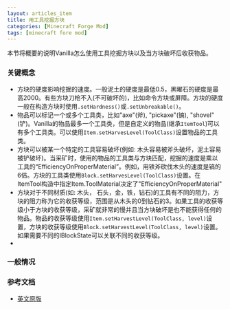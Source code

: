 ```yaml
---
layout: articles_item
title: 用工具挖掘方块
categories: [Minecraft Forge Mod]
tags: [minecraft fore mod]
---
```


本节将概要的说明Vanilla怎么使用工具挖掘方块以及当方块破坏后收获物品。

### 关键概念

* 方块的硬度影响挖掘的速度。一般泥土的硬度是最低0.5，黑曜石的硬度是最高2000。有些方块刀枪不入(不可破坏的)，比如命令方块或屏障。方块的硬度一般在构造方块时使用`.setHardness()`或`.setUnbreakable()`。
* 物品可以标记一个或多个工具类，比如"axe"(斧), "pickaxe"(镐), "shovel"(铲)。Vanilla的物品最多一个工具类，但是自定义的物品(继承`ItemTool`)可以有多个工具类。可以使用`Item.setHarvesLevel(ToolClass)`设置物品的工具类。
* 方块可以被某一个特定的工具容易破坏(例如: 木头容易被斧头破坏，泥土容易被铲破坏)。当采矿时，使用的物品的工具类与方块匹配，挖掘的速度是乘以工具的“EfficiencyOnProperMaterial”。例如，用铁斧砍伐木头的速度是镐的6倍。方块的工具类使用`Block.setHarvesLevel(ToolClass)`设置。在ItemTool构造中指定Item.ToolMaterial决定了"EfficiencyOnProperMaterial"
* 方块对于不同材质(如: 木头， 石头，金，铁，钻石)的工具有不同的阻力，方块的阻力称为它的收获等级，范围是从木头的0到钻石的3。如果工具的收获等级小于方块的收获等级，采矿就非常的慢并且当方块破坏是也不能获得任何的物品。物品的收获等级使用`Item.setHarvestLevel(ToolClass, level)`设置，方块的收获等级使用`Block.setHarvestLevel(ToolClass, level)`设置。如果需要不同的IBlockState可以关联不同的收获等级。
* 

### 一般情况

### 参考文档

* [英文原版](http://greyminecraftcoder.blogspot.ch/2015/01/mining-blocks-with-tools.html)
